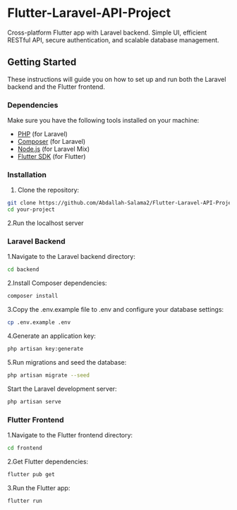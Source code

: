 # Flutter-Laravel-API-Project
 Cross-platform Flutter app with Laravel backend. Simple UI, efficient RESTful API, secure authentication, and scalable database management.
 
## Getting Started

These instructions will guide you on how to set up and run both the Laravel backend and the Flutter frontend.

### Dependencies

Make sure you have the following tools installed on your machine:

- [PHP](https://www.php.net/) (for Laravel)
- [Composer](https://getcomposer.org/) (for Laravel)
- [Node.js](https://nodejs.org/) (for Laravel Mix)
- [Flutter SDK](https://flutter.dev/docs/get-started/install) (for Flutter)

### Installation

1. Clone the repository:

```bash
git clone https://github.com/Abdallah-Salama2/Flutter-Laravel-API-Project
cd your-project
```
2.Run the localhost server

### Laravel Backend
1.Navigate to the Laravel backend directory:
```bash
cd backend
```
2.Install Composer dependencies:
```bash
composer install
```
3.Copy the .env.example file to .env and configure your database settings:
```bash
cp .env.example .env
```
4.Generate an application key:
```bash
php artisan key:generate
```
5.Run migrations and seed the database:
```bash
php artisan migrate --seed
```
Start the Laravel development server:
```bash
php artisan serve
```
### Flutter Frontend
1.Navigate to the Flutter frontend directory:
```bash
cd frontend
```
2.Get Flutter dependencies:
```bash
flutter pub get
```
3.Run the Flutter app:
```bash
flutter run
```
